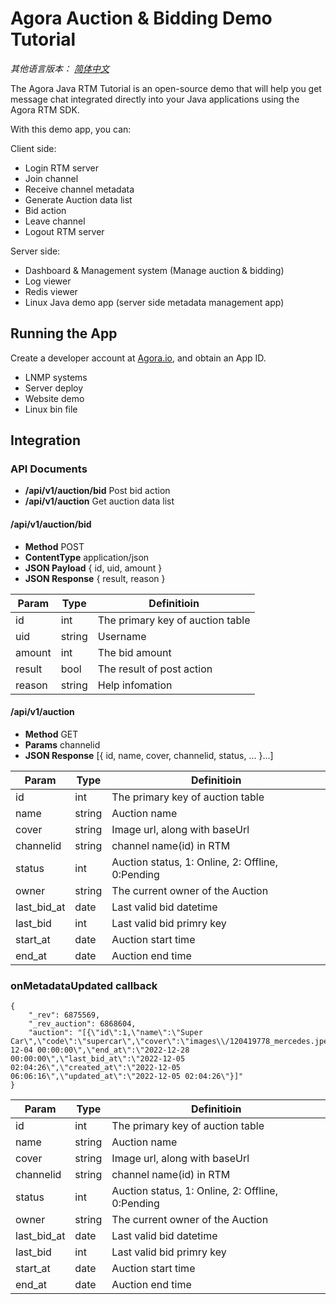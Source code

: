 # Agora Auction & Bidding Demo Tutorial

*其他语言版本： [简体中文](README.zh.md)*

The Agora Java RTM Tutorial is an open-source demo that will help you get message chat integrated directly into your Java applications using the Agora RTM SDK.

With this demo app, you can:

Client side:
- Login RTM server
- Join channel
- Receive channel metadata
- Generate Auction data list
- Bid action
- Leave channel
- Logout RTM server

Server side:
- Dashboard & Management system (Manage auction & bidding)
- Log viewer
- Redis viewer
- Linux Java demo app (server side metadata management app)

## Running the App
Create a developer account at [Agora.io](https://dashboard.agora.io/signin/), and obtain an App ID.

- LNMP systems
- Server deploy
- Website demo
- Linux bin file
  
## Integration

### API Documents

- **/api/v1/auction/bid** Post bid action
- **/api/v1/auction** Get auction data list

#### /api/v1/auction/bid

- **Method** POST
- **ContentType** application/json
- **JSON Payload** { id, uid, amount } 
- **JSON Response** { result, reason }

| Param | Type | Definitioin |
| ----- | ----- | ----- |
| id |  int | The primary key of auction table |
| uid | string | Username |
| amount | int | The bid amount |
| result | bool | The result of post action |
| reason | string | Help infomation |

#### /api/v1/auction

- **Method** GET
- **Params** channelid
- **JSON Response** [{ id, name, cover, channelid, status, ... }...]

| Param | Type | Definitioin |
| ----- | ----- | ----- |
| id |  int | The primary key of auction table |
| name | string | Auction name |
| cover | string | Image url, along with baseUrl  |
| channelid | string | channel name(id) in RTM |
| status | int | Auction status, 1: Online, 2: Offline, 0:Pending |
| owner | string | The current owner of the Auction |
| last_bid_at | date | Last valid bid datetime |
| last_bid | int | Last valid bid primry key |
| start_at | date |  Auction start time |
| end_at | date | Auction end time |

### onMetadataUpdated callback

```
{
    "_rev": 6875569,
    "_rev_auction": 6868604,
    "auction": "[{\"id\":1,\"name\":\"Super Car\",\"code\":\"supercar\",\"cover\":\"images\\/120419778_mercedes.jpeg\",\"owner\":\"migo\",\"status\":1,\"duration\":0,\"channelid\":\"auction\",\"base_amount\":10000,\"amount\":10120,\"last_bid\":12,\"start_at\":\"2022-12-04 00:00:00\",\"end_at\":\"2022-12-28 00:00:00\",\"last_bid_at\":\"2022-12-05 02:04:26\",\"created_at\":\"2022-12-05 06:06:16\",\"updated_at\":\"2022-12-05 02:04:26\"}]"
}
```

| Param | Type | Definitioin |
| ----- | ----- | ----- |
| id |  int | The primary key of auction table |
| name | string | Auction name |
| cover | string | Image url, along with baseUrl  |
| channelid | string | channel name(id) in RTM |
| status | int | Auction status, 1: Online, 2: Offline, 0:Pending |
| owner | string | The current owner of the Auction |
| last_bid_at | date | Last valid bid datetime |
| last_bid | int | Last valid bid primry key |
| start_at | date |  Auction start time |
| end_at | date | Auction end time |
